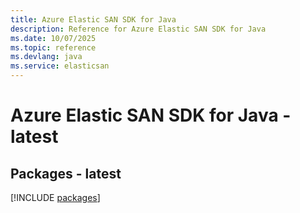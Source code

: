```yaml
---
title: Azure Elastic SAN SDK for Java
description: Reference for Azure Elastic SAN SDK for Java
ms.date: 10/07/2025
ms.topic: reference
ms.devlang: java
ms.service: elasticsan
---
```

# Azure Elastic SAN SDK for Java - latest
## Packages - latest
[!INCLUDE [packages](elastic-san-index.md)]